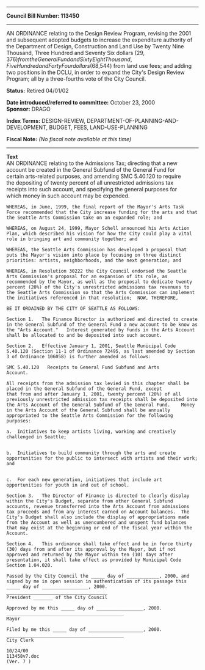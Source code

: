 * * * * *  
  
**Council Bill Number: [](#h0)[](#h2)113450**  
  
* * * * *  
  
AN ORDINANCE relating to the Design Review Program, revising the 2001 and subsequent adopted budgets to increase the expenditure authority of the Department of Design, Construction and Land Use by Twenty Nine Thousand, Three Hundred and Seventy Six dollars ($29,376) from the General Fund and Sixty Eight Thousand, Five Hundred and Forty Four dollars ($68,544) from land use fees; and adding two positions in the DCLU, in order to expand the City's Design Review Program; all by a three-fourths vote of the City Council.  
  
**Status:** Retired 04/01/02   
  
**Date introduced/referred to committee:** October 23, 2000   
**Sponsor:** DRAGO   
  
**Index Terms:** DESIGN-REVIEW, DEPARTMENT-OF-PLANNING-AND-DEVELOPMENT, BUDGET, FEES, LAND-USE-PLANNING  
  
**Fiscal Note:** *(No fiscal note available at this time)*  
  
* * * * *  
  
**Text**  
    AN ORDINANCE relating to the Admissions Tax; directing that a new  
    account be created in the General Subfund of the General Fund for  
    certain arts-related purposes, and amending SMC 5.40.120 to require  
    the depositing of twenty percent of all unrestricted admissions tax  
    receipts into such account, and specifying the general purposes for  
    which money in such account may be expended.  
  
    WHEREAS, in June, 1999, the final report of the Mayor's Arts Task  
    Force recommended that the City increase funding for the arts and that  
    the Seattle Arts Commission take on an expanded role; and  
  
    WHEREAS, on August 24, 1999, Mayor Schell announced his Arts Action  
    Plan, which described his vision for how the City could play a vital  
    role in bringing art and community together; and  
  
    WHEREAS, the Seattle Arts Commission has developed a proposal that  
    puts the Mayor's vision into place by focusing on three distinct  
    priorities: artists, neighborhoods, and the next generation; and  
  
    WHEREAS, in Resolution 30222 the City Council endorsed the Seattle  
    Arts Commission's proposal for an expansion of its role, as  
    recommended by the Mayor, as well as the proposal to dedicate twenty  
    percent (20%) of the City's unrestricted admissions tax revenues to  
    the Seattle Arts Commission so that the Arts Commission can implement  
    the initiatives referenced in that resolution;  NOW, THEREFORE,  
  
    BE IT ORDAINED BY THE CITY OF SEATTLE AS FOLLOWS:  
  
    Section 1.   The Finance Director is authorized and directed to create  
    in the General Subfund of the General Fund a new account to be know as  
    the "Arts Account."   Interest generated by funds in the Arts Account  
    shall be allocated to and be deposited into such account.  
  
    Section 2.   Effective January 1, 2001, Seattle Municipal Code  
    5.40.120 (Section 11-1 of Ordinance 72495, as last amended by Section  
    3 of Ordinance 106058) is further amended as follows:  
  
    SMC 5.40.120   Receipts to General Fund Subfund and Arts  
    Account.  
  
    All receipts from the admission tax levied in this chapter shall be  
    placed in the General Subfund of the General Fund, except  
    that from and after January 1, 2001, twenty percent (20%) of all  
    previously unrestricted admission tax receipts shall be deposited into  
    the Arts Account of the General Subfund of the General Fund.    Money  
    in the Arts Account of the General Subfund shall be annually  
    appropriated to the Seattle Arts Commission for the following  
    purposes:  
  
    a.  Initiatives to keep artists living, working and creatively  
    challenged in Seattle;  
  
  
    b.  Initiatives to build community through the arts and create  
    opportunities for the public to intersect with artists and their work;  
    and  
  
  
    c.  For each new generation, initiatives that include art  
    opportunities for youth in and out of school.  
  
    Section 3.   The Director of Finance is directed to clearly display  
    within the City's Budget, separate from other General Subfund  
    accounts, revenue transferred into the Arts Account from admissions  
    tax proceeds and from any interest earned on Account balances.  The  
    City's Budget shall also include the display of appropriations made  
    from the Account as well as unencumbered and unspent fund balances  
    that may exist at the beginning or end of the fiscal year within the  
    Account.  
  
    Section 4.   This ordinance shall take effect and be in force thirty  
    (30) days from and after its approval by the Mayor, but if not  
    approved and returned by the Mayor within ten (10) days after  
    presentation, it shall take effect as provided by Municipal Code  
    Section 1.04.020.  
  
    Passed by the City Council the _____ day of ____________, 2000, and  
    signed by me in open session in authentication of its passage this  
    _____ day of _________________, 2000.  
    _____________________________________  
    President _______ of the City Council  
  
    Approved by me this _____ day of _________________, 2000.  
    ___________________________________________  
    Mayor  
  
    Filed by me this _____ day of ____________________, 2000.  
    ___________________________________________  
    City Clerk  
  
    10/24/00  
    113458v7.doc  
    (Ver. 7 )  
